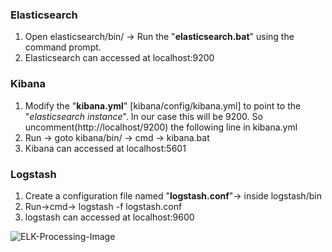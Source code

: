 
### Elasticsearch

1. Open elasticsearch/bin/ -> Run the "**elasticsearch.bat**" using the command prompt. 
2.  Elasticsearch can accessed at localhost:9200

### Kibana 

1. Modify the "**kibana.yml**" [kibana/config/kibana.yml] to point to the "*elasticsearch instance*". In our case this will be 9200. So uncomment(http://localhost/9200) the following line in kibana.yml
2. Run -> goto kibana/bin/ -> cmd -> kibana.bat 
3. Kibana can accessed at localhost:5601

### Logstash

1. Create a configuration file named "**logstash.conf**"-> inside logstash/bin
2. Run->cmd-> logstash -f logstash.conf
3. logstash can accessed at localhost:9600

![ELK-Processing-Image](https://raw.githubusercontent.com/rameswarakonakalla/Tweetapp-Final/main/TweetAppComponent2/ELK%20Processing.png)

